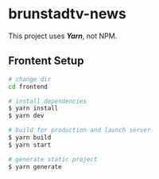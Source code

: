 # brunstadtv-news

This project uses ***Yarn***, not NPM.


## Frontent Setup

```bash
# change dir
cd frontend

# install dependencies
$ yarn install
$ yarn dev

# build for production and launch server
$ yarn build
$ yarn start

# generate static project
$ yarn generate
```
